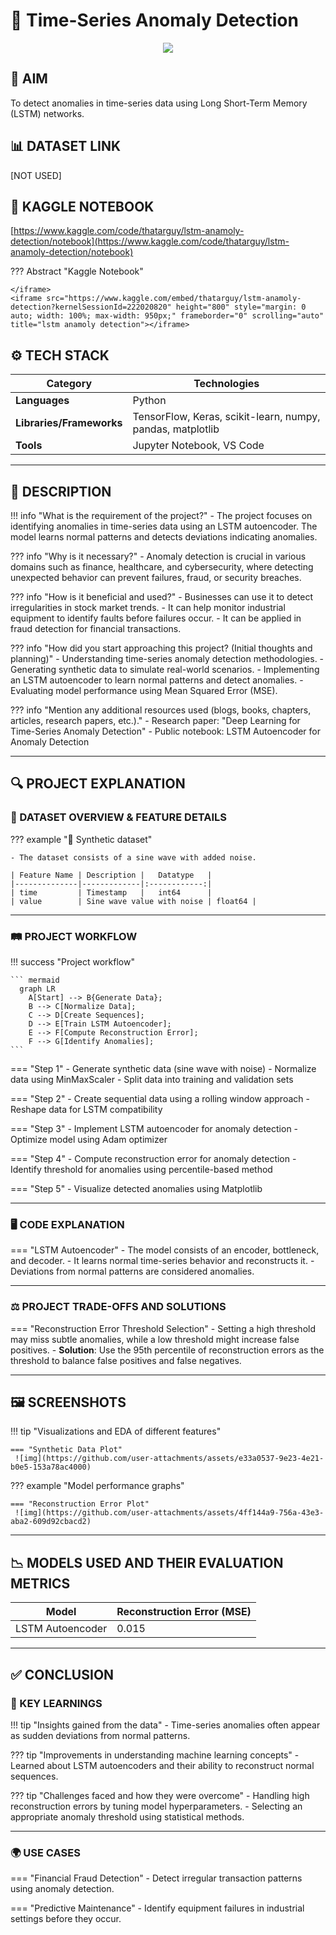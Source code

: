 # 📜 Time-Series Anomaly Detection

<div align="center">
    <img src="https://fr.mathworks.com/help/examples/nnet/win64/TimeSeriesAnomalyDetectionUsingDeepLearningExample_08.png" />
</div>

## 🎯 AIM 
To detect anomalies in time-series data using Long Short-Term Memory (LSTM) networks.

## 📊 DATASET LINK 
[NOT USED]

## 📓 KAGGLE NOTEBOOK 
[https://www.kaggle.com/code/thatarguy/lstm-anamoly-detection/notebook](https://www.kaggle.com/code/thatarguy/lstm-anamoly-detection/notebook)

??? Abstract "Kaggle Notebook"

    </iframe>
    <iframe src="https://www.kaggle.com/embed/thatarguy/lstm-anamoly-detection?kernelSessionId=222020820" height="800" style="margin: 0 auto; width: 100%; max-width: 950px;" frameborder="0" scrolling="auto" title="lstm anamoly detection"></iframe>

## ⚙️ TECH STACK 

| **Category**             | **Technologies**                            |
|--------------------------|---------------------------------------------|
| **Languages**            | Python                                     |
| **Libraries/Frameworks** | TensorFlow, Keras, scikit-learn, numpy, pandas, matplotlib |
| **Tools**                | Jupyter Notebook, VS Code                  |

--- 

## 📝 DESCRIPTION 

!!! info "What is the requirement of the project?"
    - The project focuses on identifying anomalies in time-series data using an LSTM autoencoder. The model learns normal patterns and detects deviations indicating anomalies.

??? info "Why is it necessary?"
    - Anomaly detection is crucial in various domains such as finance, healthcare, and cybersecurity, where detecting unexpected behavior can prevent failures, fraud, or security breaches.

??? info "How is it beneficial and used?"
    - Businesses can use it to detect irregularities in stock market trends.
    - It can help monitor industrial equipment to identify faults before failures occur.
    - It can be applied in fraud detection for financial transactions.

??? info "How did you start approaching this project? (Initial thoughts and planning)"
    - Understanding time-series anomaly detection methodologies.
    - Generating synthetic data to simulate real-world scenarios.
    - Implementing an LSTM autoencoder to learn normal patterns and detect anomalies.
    - Evaluating model performance using Mean Squared Error (MSE).

??? info "Mention any additional resources used (blogs, books, chapters, articles, research papers, etc.)."
    - Research paper: "Deep Learning for Time-Series Anomaly Detection"
    - Public notebook: LSTM Autoencoder for Anomaly Detection

--- 

## 🔍 PROJECT EXPLANATION 

### 🧩 DATASET OVERVIEW & FEATURE DETAILS 

??? example "📂 Synthetic dataset"

    - The dataset consists of a sine wave with added noise.

    | Feature Name | Description |   Datatype   |
    |--------------|-------------|:------------:|
    | time         | Timestamp   |   int64      |
    | value        | Sine wave value with noise | float64 |

--- 

### 🛤 PROJECT WORKFLOW 

!!! success "Project workflow"

    ``` mermaid
      graph LR
        A[Start] --> B{Generate Data};
        B --> C[Normalize Data];
        C --> D[Create Sequences];
        D --> E[Train LSTM Autoencoder];
        E --> F[Compute Reconstruction Error];
        F --> G[Identify Anomalies];
    ```

=== "Step 1"
    - Generate synthetic data (sine wave with noise)
    - Normalize data using MinMaxScaler
    - Split data into training and validation sets

=== "Step 2"
    - Create sequential data using a rolling window approach
    - Reshape data for LSTM compatibility

=== "Step 3"
    - Implement LSTM autoencoder for anomaly detection
    - Optimize model using Adam optimizer

=== "Step 4"
    - Compute reconstruction error for anomaly detection
    - Identify threshold for anomalies using percentile-based method

=== "Step 5"
    - Visualize detected anomalies using Matplotlib

--- 

### 🖥 CODE EXPLANATION 

=== "LSTM Autoencoder"
    - The model consists of an encoder, bottleneck, and decoder.
    - It learns normal time-series behavior and reconstructs it.
    - Deviations from normal patterns are considered anomalies.

--- 

### ⚖️ PROJECT TRADE-OFFS AND SOLUTIONS 

=== "Reconstruction Error Threshold Selection"
    - Setting a high threshold may miss subtle anomalies, while a low threshold might increase false positives.
    - **Solution**: Use the 95th percentile of reconstruction errors as the threshold to balance false positives and false negatives.

--- 

## 🖼 SCREENSHOTS 

!!! tip "Visualizations and EDA of different features"

    === "Synthetic Data Plot"
     ![img](https://github.com/user-attachments/assets/e33a0537-9e23-4e21-b0e5-153a78ac4000)
   

??? example "Model performance graphs"

    === "Reconstruction Error Plot"
     ![img](https://github.com/user-attachments/assets/4ff144a9-756a-43e3-aba2-609d92cbacd2)
--- 

## 📉 MODELS USED AND THEIR EVALUATION METRICS 

|    Model          | Reconstruction Error (MSE) |
|------------------|---------------------------|
| LSTM Autoencoder |           0.015           |

--- 

## ✅ CONCLUSION 

### 🔑 KEY LEARNINGS 

!!! tip "Insights gained from the data"
    - Time-series anomalies often appear as sudden deviations from normal patterns.

??? tip "Improvements in understanding machine learning concepts"
    - Learned about LSTM autoencoders and their ability to reconstruct normal sequences.

??? tip "Challenges faced and how they were overcome"
    - Handling high reconstruction errors by tuning model hyperparameters.
    - Selecting an appropriate anomaly threshold using statistical methods.

--- 

### 🌍 USE CASES 

=== "Financial Fraud Detection"
    - Detect irregular transaction patterns using anomaly detection.

=== "Predictive Maintenance"
    - Identify equipment failures in industrial settings before they occur.



